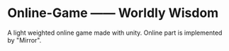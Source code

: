 # Online-Game —— Worldly Wisdom
A light weighted online game made with unity. Online part is implemented by "Mirror".
